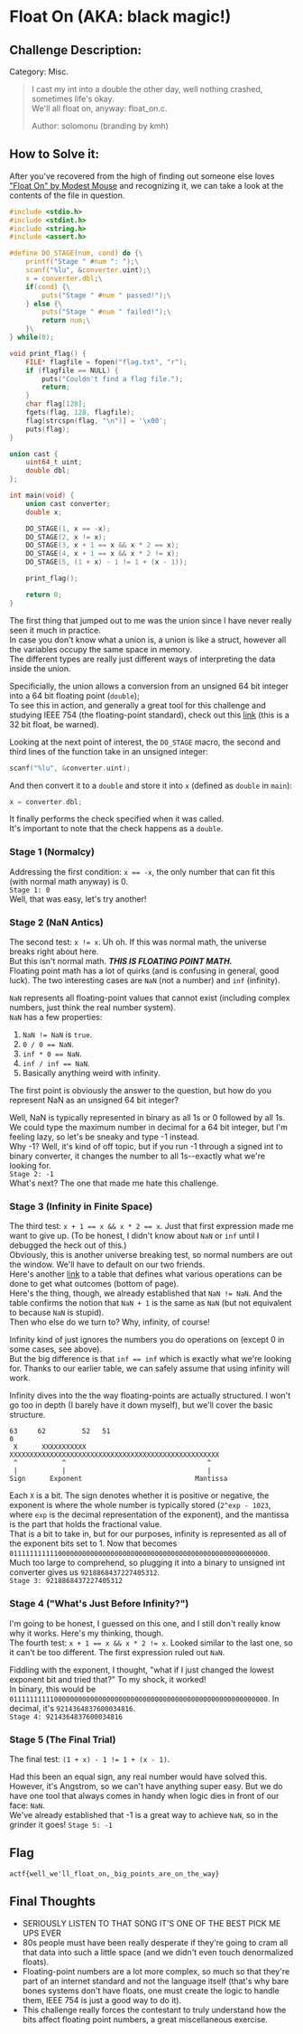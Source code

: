 # Float On (AKA: black magic!)
## Challenge Description:
Category: Misc.

> I cast my int into a double the other day, well nothing crashed, sometimes life's okay.  
> We'll all float on, anyway: float_on.c.  
> 
> Author: solomonu (branding by kmh)

## How to Solve it:
After you've recovered from the high of finding out someone else loves ["Float On" by Modest Mouse](https://www.youtube.com/watch?v=CTAud5O7Qqk) and recognizing it, we can take a look at the contents of the file 
in question.
```c
#include <stdio.h>
#include <stdint.h>
#include <string.h>
#include <assert.h>

#define DO_STAGE(num, cond) do {\
    printf("Stage " #num ": ");\
    scanf("%lu", &converter.uint);\
    x = converter.dbl;\
    if(cond) {\
        puts("Stage " #num " passed!");\
    } else {\
        puts("Stage " #num " failed!");\
        return num;\
    }\
} while(0);

void print_flag() {
    FILE* flagfile = fopen("flag.txt", "r");
    if (flagfile == NULL) {
        puts("Couldn't find a flag file.");
        return;
    }
    char flag[128];
    fgets(flag, 128, flagfile);
    flag[strcspn(flag, "\n")] = '\x00';
    puts(flag);
}

union cast {
    uint64_t uint;
    double dbl;
};

int main(void) {
    union cast converter;
    double x;

    DO_STAGE(1, x == -x);
    DO_STAGE(2, x != x);
    DO_STAGE(3, x + 1 == x && x * 2 == x);
    DO_STAGE(4, x + 1 == x && x * 2 != x);
    DO_STAGE(5, (1 + x) - 1 != 1 + (x - 1));

    print_flag();

    return 0;
}
```

The first thing that jumped out to me was the union since I have never really seen it much in practice.  
In case you don't know what a union is, a union is like a struct, however all the variables occupy the same space in memory.  
The different types are really just different ways of interpreting the data inside the union.  
  
Specificially, the union allows a conversion from an unsigned 64 bit integer into a 64 bit floating point (`double`);  
To see this in action, and generally a great tool for this challenge and studying IEEE 754 (the floating-point standard), check out this [link](https://www.h-schmidt.net/FloatConverter/IEEE754.html) (this is a 32 bit float, be warned).
  
Looking at the next point of interest, the `DO_STAGE` macro, the second and third lines of the function take in an unsigned integer:
```c
scanf("%lu", &converter.uint);
```
And then convert it to a `double` and store it into `x` (defined as `double` in `main`):
```c
x = converter.dbl;
```
It finally performs the check specified when it was called.  
It's important to note that the check happens as a `double`.  

### Stage 1 (Normalcy)
Addressing the first condition: `x == -x`, the only number that can fit this (with normal math anyway) is 0.  
`Stage 1: 0`  
Well, that was easy, let's try another!  

### Stage 2 (NaN Antics)
The second test: `x != x`. Uh oh. If this was normal math, the universe breaks right about here.  
But this isn't normal math. ***THIS IS FLOATING POINT MATH.***  
Floating point math has a lot of quirks (and is confusing in general, good luck). The two interesting cases are `NaN` (not a number) and `inf` (infinity).  
  
`NaN` represents all floating-point values that cannot exist (including complex numbers, just think the real number system).  
`NaN` has a few properties:
  1. `NaN != NaN` is `true`.
  2. `0 / 0 == NaN`.
  3. `inf * 0 == NaN`.
  4. `inf / inf == NaN`.
  5. Basically anything weird with infinity.  

The first point is obviously the answer to the question, but how do you represent NaN as an unsigned 64 bit integer?

Well, NaN is typically represented in binary as all 1s or 0 followed by all 1s. We could type the maximum number in decimal for a 64 bit integer, but I'm feeling lazy, so let's be sneaky and type -1 instead.  
Why -1? Well, it's kind of off topic, but if you run -1 through a signed int to binary converter, it changes the number to all 1s--exactly what we're looking for.  
`Stage 2: -1`  
What's next? The one that made me hate this challenge.  
  
### Stage 3 (Infinity in Finite Space)
The third test: `x + 1 == x && x * 2 == x`. Just that first expression made me want to give up. (To be honest, I didn't know about `NaN` or `inf` until I debugged the heck out of this.)  
Obviously, this is another universe breaking test, so normal numbers are out the window. We'll have to default on our two friends.  
Here's another [link](https://www.cs.uaf.edu/2012/fall/cs301/lecture/10_24_weirdfloat.html) to a table that defines what various operations can be done to get what outcomes (bottom of page).  
Here's the thing, though, we already established that `NaN != NaN`. And the table confirms the notion that `NaN + 1` is the same as `NaN` (but not equivalent to because `NaN` is stupid).  
Then who else do we turn to? Why, infinity, of course!  
  
Infinity kind of just ignores the numbers you do operations on (except 0 in some cases, see above).  
But the big difference is that `inf == inf` which is exactly what we're looking for. Thanks to our earlier table, we can safely assume that using infinity will work.  

Infinity dives into the the way floating-points are actually structured. I won't go too in depth (I barely have it down myself), but we'll cover the basic structure.
```
63     62         52   51                                                  0
 X      XXXXXXXXXXX     XXXXXXXXXXXXXXXXXXXXXXXXXXXXXXXXXXXXXXXXXXXXXXXXXXXX
 ^           ^                                   ^
 |           |                                   |
Sign      Exponent                            Mantissa
```
Each `X` is a bit. The sign denotes whether it is positive or negative, the exponent is where the whole number is typically stored (`2^exp - 1023`, where `exp` is the decimal representation of the exponent), and the mantissa is the part that holds the fractional value.  
That is a bit to take in, but for our purposes, infinity is represented as all of the exponent bits set to 1. Now that becomes `0111111111110000000000000000000000000000000000000000000000000000`.  
Much too large to comprehend, so plugging it into a binary to unsigned int converter gives us `9218868437227405312`.  
`Stage 3: 9218868437227405312`  
  
### Stage 4 ("What's Just Before Infinity?")
I'm going to be honest, I guessed on this one, and I still don't really know why it works. Here's my thinking, though.  
The fourth test: `x + 1 == x && x * 2 != x`. Looked similar to the last one, so it can't be too different. The first expression ruled out `NaN`.
  
Fiddling with the exponent, I thought, "what if I just changed the lowest exponent bit and tried that?" To my shock, it worked!  
In binary, this would be `0111111111100000000000000000000000000000000000000000000000000000`. In decimal, it's `9214364837600034816`.  
`Stage 4: 9214364837600034816`  
  
### Stage 5 (The Final Trial)
The final test: `(1 + x) - 1 != 1 + (x - 1)`.

Had this been an equal sign, any real number would have solved this. However, it's Angstrom, so we can't have anything super easy. But we do have one tool that always comes in handy when logic dies in front of our face: `NaN`.  
We've already established that -1 is a great way to achieve `NaN`, so in the grinder it goes!
`Stage 5: -1`

## Flag
`actf{well_we'll_float_on,_big_points_are_on_the_way}`  
  
## Final Thoughts
 - SERIOUSLY LISTEN TO THAT SONG IT'S ONE OF THE BEST PICK ME UPS EVER
 - 80s people must have been really desperate if they're going to cram all that data into such a little space (and we didn't even touch denormalized floats).
 - Floating-point numbers are a lot more complex, so much so that they're part of an internet standard and not the language itself (that's why bare bones systems don't have floats, one must create the logic to handle them, IEEE 754 is just a good way to do it).
 - This challenge really forces the contestant to truly understand how the bits affect floating point numbers, a great miscellaneous exercise.

